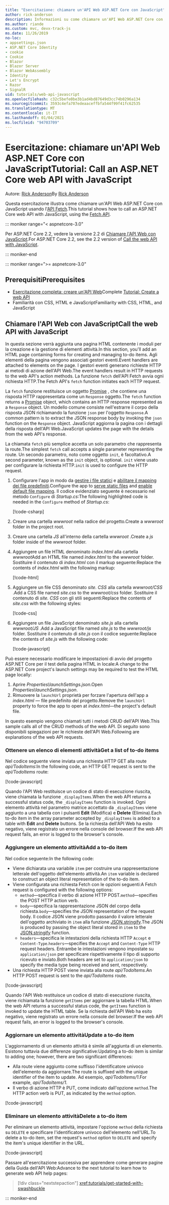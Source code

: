 ```yaml
---
title: "Esercitazione: chiamare un'API Web ASP.NET Core con JavaScript"
author: rick-anderson
description: Informazioni su come chiamare un'API Web ASP.NET Core con JavaScript.
ms.author: riande
ms.custom: mvc, devx-track-js
ms.date: 11/26/2019
no-loc:
- appsettings.json
- ASP.NET Core Identity
- cookie
- Cookie
- Blazor
- Blazor Server
- Blazor WebAssembly
- Identity
- Let's Encrypt
- Razor
- SignalR
uid: tutorials/web-api-javascript
ms.openlocfilehash: c32c5befe0be3b1ad4bd87649d3cc74b0296a134
ms.sourcegitcommit: 3593c4efa707edeaaceffbfa544f99f41fc62535
ms.translationtype: MT
ms.contentlocale: it-IT
ms.lasthandoff: 01/04/2021
ms.locfileid: "94703709"
---
```

# <a name="tutorial-call-an-aspnet-core-web-api-with-javascript"></a><span data-ttu-id="84a02-103">Esercitazione: chiamare un'API Web ASP.NET Core con JavaScript</span><span class="sxs-lookup"><span data-stu-id="84a02-103">Tutorial: Call an ASP.NET Core web API with JavaScript</span></span>

<span data-ttu-id="84a02-104">Autore: [Rick Anderson](https://twitter.com/RickAndMSFT)</span><span class="sxs-lookup"><span data-stu-id="84a02-104">By [Rick Anderson](https://twitter.com/RickAndMSFT)</span></span>

<span data-ttu-id="84a02-105">Questa esercitazione illustra come chiamare un'API Web ASP.NET Core con JavaScript usando l'[API Fetch](https://developer.mozilla.org/docs/Web/API/Fetch_API).</span><span class="sxs-lookup"><span data-stu-id="84a02-105">This tutorial shows how to call an ASP.NET Core web API with JavaScript, using the [Fetch API](https://developer.mozilla.org/docs/Web/API/Fetch_API).</span></span>

::: moniker range="< aspnetcore-3.0"

<span data-ttu-id="84a02-106">Per ASP.NET Core 2.2, vedere la versione 2.2 di [Chiamare l'API Web con JavaScript](xref:tutorials/first-web-api#call-the-web-api-with-javascript).</span><span class="sxs-lookup"><span data-stu-id="84a02-106">For ASP.NET Core 2.2, see the 2.2 version of [Call the web API with JavaScript](xref:tutorials/first-web-api#call-the-web-api-with-javascript).</span></span>

::: moniker-end

::: moniker range=">= aspnetcore-3.0"

## <a name="prerequisites"></a><span data-ttu-id="84a02-107">Prerequisiti</span><span class="sxs-lookup"><span data-stu-id="84a02-107">Prerequisites</span></span>

* <span data-ttu-id="84a02-108">[Esercitazione completa: creare un'API Web](xref:tutorials/first-web-api)</span><span class="sxs-lookup"><span data-stu-id="84a02-108">Complete [Tutorial: Create a web API](xref:tutorials/first-web-api)</span></span>
* <span data-ttu-id="84a02-109">Familiarità con CSS, HTML e JavaScript</span><span class="sxs-lookup"><span data-stu-id="84a02-109">Familiarity with CSS, HTML, and JavaScript</span></span>

## <a name="call-the-web-api-with-javascript"></a><span data-ttu-id="84a02-110">Chiamare l'API Web con JavaScript</span><span class="sxs-lookup"><span data-stu-id="84a02-110">Call the web API with JavaScript</span></span>

<span data-ttu-id="84a02-111">In questa sezione verrà aggiunta una pagina HTML contenente i moduli per la creazione e la gestione di elementi attività.</span><span class="sxs-lookup"><span data-stu-id="84a02-111">In this section, you'll add an HTML page containing forms for creating and managing to-do items.</span></span> <span data-ttu-id="84a02-112">Agli elementi della pagina vengono associati gestori eventi.</span><span class="sxs-lookup"><span data-stu-id="84a02-112">Event handlers are attached to elements on the page.</span></span> <span data-ttu-id="84a02-113">I gestori eventi generano richieste HTTP ai metodi di azione dell'API Web.</span><span class="sxs-lookup"><span data-stu-id="84a02-113">The event handlers result in HTTP requests to the web API's action methods.</span></span> <span data-ttu-id="84a02-114">La funzione `fetch` dell'API Fetch avvia ogni richiesta HTTP.</span><span class="sxs-lookup"><span data-stu-id="84a02-114">The Fetch API's `fetch` function initiates each HTTP request.</span></span>

<span data-ttu-id="84a02-115">La `fetch` funzione restituisce un oggetto [Promise](https://developer.mozilla.org/docs/Web/JavaScript/Reference/Global_Objects/Promise) , che contiene una risposta HTTP rappresentata come un `Response` oggetto.</span><span class="sxs-lookup"><span data-stu-id="84a02-115">The `fetch` function returns a [Promise](https://developer.mozilla.org/docs/Web/JavaScript/Reference/Global_Objects/Promise) object, which contains an HTTP response represented as a `Response` object.</span></span> <span data-ttu-id="84a02-116">Un modello comune consiste nell'estrarre il corpo della risposta JSON richiamando la funzione `json` per l'oggetto `Response`.</span><span class="sxs-lookup"><span data-stu-id="84a02-116">A common pattern is to extract the JSON response body by invoking the `json` function on the `Response` object.</span></span> <span data-ttu-id="84a02-117">JavaScript aggiorna la pagina con i dettagli della risposta dell'API Web.</span><span class="sxs-lookup"><span data-stu-id="84a02-117">JavaScript updates the page with the details from the web API's response.</span></span>

<span data-ttu-id="84a02-118">La chiamata `fetch` più semplice accetta un solo parametro che rappresenta la route.</span><span class="sxs-lookup"><span data-stu-id="84a02-118">The simplest `fetch` call accepts a single parameter representing the route.</span></span> <span data-ttu-id="84a02-119">Un secondo parametro, noto come oggetto `init`, è facoltativo.</span><span class="sxs-lookup"><span data-stu-id="84a02-119">A second parameter, known as the `init` object, is optional.</span></span> <span data-ttu-id="84a02-120">`init` viene usato per configurare la richiesta HTTP.</span><span class="sxs-lookup"><span data-stu-id="84a02-120">`init` is used to configure the HTTP request.</span></span>

1. <span data-ttu-id="84a02-121">Configurare l'app in modo da [gestire i file statici](/dotnet/api/microsoft.aspnetcore.builder.staticfileextensions.usestaticfiles#Microsoft_AspNetCore_Builder_StaticFileExtensions_UseStaticFiles_Microsoft_AspNetCore_Builder_IApplicationBuilder_) e [abilitare il mapping dei file predefiniti](/dotnet/api/microsoft.aspnetcore.builder.defaultfilesextensions.usedefaultfiles#Microsoft_AspNetCore_Builder_DefaultFilesExtensions_UseDefaultFiles_Microsoft_AspNetCore_Builder_IApplicationBuilder_).</span><span class="sxs-lookup"><span data-stu-id="84a02-121">Configure the app to [serve static files](/dotnet/api/microsoft.aspnetcore.builder.staticfileextensions.usestaticfiles#Microsoft_AspNetCore_Builder_StaticFileExtensions_UseStaticFiles_Microsoft_AspNetCore_Builder_IApplicationBuilder_) and [enable default file mapping](/dotnet/api/microsoft.aspnetcore.builder.defaultfilesextensions.usedefaultfiles#Microsoft_AspNetCore_Builder_DefaultFilesExtensions_UseDefaultFiles_Microsoft_AspNetCore_Builder_IApplicationBuilder_).</span></span> <span data-ttu-id="84a02-122">Il codice evidenziato seguente è necessario nel metodo `Configure` di *Startup.cs*:</span><span class="sxs-lookup"><span data-stu-id="84a02-122">The following highlighted code is needed in the `Configure` method of *Startup.cs*:</span></span>

    [!code-csharp[](first-web-api/samples/3.0/TodoApi/StartupJavaScript.cs?highlight=8-9&name=snippet_configure)]

1. <span data-ttu-id="84a02-123">Creare una cartella *wwwroot* nella radice del progetto.</span><span class="sxs-lookup"><span data-stu-id="84a02-123">Create a *wwwroot* folder in the project root.</span></span>

1. <span data-ttu-id="84a02-124">Creare una cartella *JS* all'interno della cartella *wwwroot* .</span><span class="sxs-lookup"><span data-stu-id="84a02-124">Create a *js* folder inside of the *wwwroot* folder.</span></span>

1. <span data-ttu-id="84a02-125">Aggiungere un file HTML denominato *index.html* alla cartella *wwwroot*</span><span class="sxs-lookup"><span data-stu-id="84a02-125">Add an HTML file named *index.html* to the *wwwroot* folder.</span></span> <span data-ttu-id="84a02-126">Sostituire il contenuto di *index.html* con il markup seguente:</span><span class="sxs-lookup"><span data-stu-id="84a02-126">Replace the contents of *index.html* with the following markup:</span></span>

    [!code-html[](first-web-api/samples/3.0/TodoApi/wwwroot/index.html)]

1. <span data-ttu-id="84a02-127">Aggiungere un file CSS denominato *site. CSS* alla cartella *wwwroot/CSS* .</span><span class="sxs-lookup"><span data-stu-id="84a02-127">Add a CSS file named *site.css* to the *wwwroot/css* folder.</span></span> <span data-ttu-id="84a02-128">Sostituire il contenuto di *site. CSS* con gli stili seguenti:</span><span class="sxs-lookup"><span data-stu-id="84a02-128">Replace the contents of *site.css* with the following styles:</span></span>

    [!code-css[](first-web-api/samples/3.0/TodoApi/wwwroot/css/site.css)]

1. <span data-ttu-id="84a02-129">Aggiungere un file JavaScript denominato *site.js* alla cartella *wwwroot/JS* .</span><span class="sxs-lookup"><span data-stu-id="84a02-129">Add a JavaScript file named *site.js* to the *wwwroot/js* folder.</span></span> <span data-ttu-id="84a02-130">Sostituire il contenuto di *site.js* con il codice seguente:</span><span class="sxs-lookup"><span data-stu-id="84a02-130">Replace the contents of *site.js* with the following code:</span></span>

    [!code-javascript[](first-web-api/samples/3.0/TodoApi/wwwroot/js/site.js?name=snippet_SiteJs)]

<span data-ttu-id="84a02-131">Può essere necessario modificare le impostazioni di avvio del progetto ASP.NET Core per il test della pagina HTML in locale:</span><span class="sxs-lookup"><span data-stu-id="84a02-131">A change to the ASP.NET Core project's launch settings may be required to test the HTML page locally:</span></span>

1. <span data-ttu-id="84a02-132">Aprire *Properties\launchSettings.json*.</span><span class="sxs-lookup"><span data-stu-id="84a02-132">Open *Properties\launchSettings.json*.</span></span>
1. <span data-ttu-id="84a02-133">Rimuovere la `launchUrl` proprietà per forzare l'apertura dell'app a *index.html* &mdash; file predefinito del progetto.</span><span class="sxs-lookup"><span data-stu-id="84a02-133">Remove the `launchUrl` property to force the app to open at *index.html*&mdash;the project's default file.</span></span>

<span data-ttu-id="84a02-134">In questo esempio vengono chiamati tutti i metodi CRUD dell'API Web.</span><span class="sxs-lookup"><span data-stu-id="84a02-134">This sample calls all of the CRUD methods of the web API.</span></span> <span data-ttu-id="84a02-135">Di seguito sono disponibili spiegazioni per le richieste dell'API Web.</span><span class="sxs-lookup"><span data-stu-id="84a02-135">Following are explanations of the web API requests.</span></span>

### <a name="get-a-list-of-to-do-items"></a><span data-ttu-id="84a02-136">Ottenere un elenco di elementi attività</span><span class="sxs-lookup"><span data-stu-id="84a02-136">Get a list of to-do items</span></span>

<span data-ttu-id="84a02-137">Nel codice seguente viene inviata una richiesta HTTP GET alla route *api/TodoItems*:</span><span class="sxs-lookup"><span data-stu-id="84a02-137">In the following code, an HTTP GET request is sent to the *api/TodoItems* route:</span></span>

[!code-javascript[](first-web-api/samples/3.0/TodoApi/wwwroot/js/site.js?name=snippet_GetItems)]

<span data-ttu-id="84a02-138">Quando l'API Web restituisce un codice di stato di esecuzione riuscita, viene chiamata la funzione `_displayItems`.</span><span class="sxs-lookup"><span data-stu-id="84a02-138">When the web API returns a successful status code, the `_displayItems` function is invoked.</span></span> <span data-ttu-id="84a02-139">Ogni elemento attività nel parametro matrice accettato da `_displayItems` viene aggiunto a una tabella con i pulsanti **Edit** (Modifica) e **Delete** (Elimina).</span><span class="sxs-lookup"><span data-stu-id="84a02-139">Each to-do item in the array parameter accepted by `_displayItems` is added to a table with **Edit** and **Delete** buttons.</span></span> <span data-ttu-id="84a02-140">Se la richiesta dell'API Web ha esito negativo, viene registrato un errore nella console del browser.</span><span class="sxs-lookup"><span data-stu-id="84a02-140">If the web API request fails, an error is logged to the browser's console.</span></span>

### <a name="add-a-to-do-item"></a><span data-ttu-id="84a02-141">Aggiungere un elemento attività</span><span class="sxs-lookup"><span data-stu-id="84a02-141">Add a to-do item</span></span>

<span data-ttu-id="84a02-142">Nel codice seguente:</span><span class="sxs-lookup"><span data-stu-id="84a02-142">In the following code:</span></span>

* <span data-ttu-id="84a02-143">Viene dichiarata una variabile `item` per costruire una rappresentazione letterale dell'oggetto dell'elemento attività.</span><span class="sxs-lookup"><span data-stu-id="84a02-143">An `item` variable is declared to construct an object literal representation of the to-do item.</span></span>
* <span data-ttu-id="84a02-144">Viene configurata una richiesta Fetch con le opzioni seguenti:</span><span class="sxs-lookup"><span data-stu-id="84a02-144">A Fetch request is configured with the following options:</span></span>
  * <span data-ttu-id="84a02-145">`method`&mdash;specifica il verbo di azione HTTP POST.</span><span class="sxs-lookup"><span data-stu-id="84a02-145">`method`&mdash;specifies the POST HTTP action verb.</span></span>
  * <span data-ttu-id="84a02-146">`body`&mdash;specifica la rappresentazione JSON del corpo della richiesta.</span><span class="sxs-lookup"><span data-stu-id="84a02-146">`body`&mdash;specifies the JSON representation of the request body.</span></span> <span data-ttu-id="84a02-147">Il codice JSON viene prodotto passando il valore letterale dell'oggetto archiviato in `item` alla funzione [JSON.stringify](https://developer.mozilla.org/docs/Web/JavaScript/Reference/Global_Objects/JSON/stringify).</span><span class="sxs-lookup"><span data-stu-id="84a02-147">The JSON is produced by passing the object literal stored in `item` to the [JSON.stringify](https://developer.mozilla.org/docs/Web/JavaScript/Reference/Global_Objects/JSON/stringify) function.</span></span>
  * <span data-ttu-id="84a02-148">`headers`&mdash;specifica le intestazioni della richiesta HTTP `Accept` e `Content-Type`.</span><span class="sxs-lookup"><span data-stu-id="84a02-148">`headers`&mdash;specifies the `Accept` and `Content-Type` HTTP request headers.</span></span> <span data-ttu-id="84a02-149">Entrambe le intestazioni vengono impostate su `application/json` per specificare rispettivamente il tipo di supporto ricevuto e inviato.</span><span class="sxs-lookup"><span data-stu-id="84a02-149">Both headers are set to `application/json` to specify the media type being received and sent, respectively.</span></span>
* <span data-ttu-id="84a02-150">Una richiesta HTTP POST viene inviata alla route *api/TodoItems*.</span><span class="sxs-lookup"><span data-stu-id="84a02-150">An HTTP POST request is sent to the *api/TodoItems* route.</span></span>

[!code-javascript[](first-web-api/samples/3.0/TodoApi/wwwroot/js/site.js?name=snippet_AddItem)]

<span data-ttu-id="84a02-151">Quando l'API Web restituisce un codice di stato di esecuzione riuscita, viene richiamata la funzione `getItems` per aggiornare la tabella HTML.</span><span class="sxs-lookup"><span data-stu-id="84a02-151">When the web API returns a successful status code, the `getItems` function is invoked to update the HTML table.</span></span> <span data-ttu-id="84a02-152">Se la richiesta dell'API Web ha esito negativo, viene registrato un errore nella console del browser.</span><span class="sxs-lookup"><span data-stu-id="84a02-152">If the web API request fails, an error is logged to the browser's console.</span></span>

### <a name="update-a-to-do-item"></a><span data-ttu-id="84a02-153">Aggiornare un elemento attività</span><span class="sxs-lookup"><span data-stu-id="84a02-153">Update a to-do item</span></span>

<span data-ttu-id="84a02-154">L'aggiornamento di un elemento attività è simile all'aggiunta di un elemento. Esistono tuttavia due differenze significative:</span><span class="sxs-lookup"><span data-stu-id="84a02-154">Updating a to-do item is similar to adding one; however, there are two significant differences:</span></span>

* <span data-ttu-id="84a02-155">Alla route viene aggiunto come suffisso l'identificatore univoco dell'elemento da aggiornare.</span><span class="sxs-lookup"><span data-stu-id="84a02-155">The route is suffixed with the unique identifier of the item to update.</span></span> <span data-ttu-id="84a02-156">Ad esempio, *api/TodoItems/1*.</span><span class="sxs-lookup"><span data-stu-id="84a02-156">For example, *api/TodoItems/1*.</span></span>
* <span data-ttu-id="84a02-157">Il verbo di azione HTTP è PUT, come indicato dall'opzione `method`.</span><span class="sxs-lookup"><span data-stu-id="84a02-157">The HTTP action verb is PUT, as indicated by the `method` option.</span></span>

[!code-javascript[](first-web-api/samples/3.0/TodoApi/wwwroot/js/site.js?name=snippet_UpdateItem)]

### <a name="delete-a-to-do-item"></a><span data-ttu-id="84a02-158">Eliminare un elemento attività</span><span class="sxs-lookup"><span data-stu-id="84a02-158">Delete a to-do item</span></span>

<span data-ttu-id="84a02-159">Per eliminare un elemento attività, impostare l'opzione `method` della richiesta su `DELETE` e specificare l'identificatore univoco dell'elemento nell'URL.</span><span class="sxs-lookup"><span data-stu-id="84a02-159">To delete a to-do item, set the request's `method` option to `DELETE` and specify the item's unique identifier in the URL.</span></span>

[!code-javascript[](first-web-api/samples/3.0/TodoApi/wwwroot/js/site.js?name=snippet_DeleteItem)]

<span data-ttu-id="84a02-160">Passare all'esercitazione successiva per apprendere come generare pagine della Guida dell'API Web:</span><span class="sxs-lookup"><span data-stu-id="84a02-160">Advance to the next tutorial to learn how to generate web API help pages:</span></span>

> [!div class="nextstepaction"]
> <xref:tutorials/get-started-with-swashbuckle>

::: moniker-end
